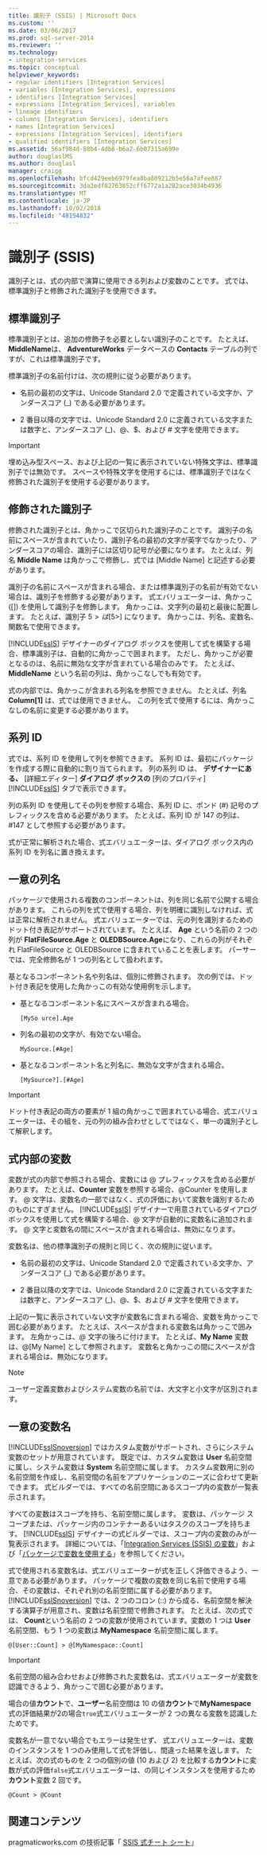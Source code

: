 ```yaml
---
title: 識別子 (SSIS) | Microsoft Docs
ms.custom: ''
ms.date: 03/06/2017
ms.prod: sql-server-2014
ms.reviewer: ''
ms.technology:
- integration-services
ms.topic: conceptual
helpviewer_keywords:
- regular identifiers [Integration Services]
- variables [Integration Services], expressions
- identifiers [Integration Services]
- expressions [Integration Services], variables
- lineage identifiers
- columns [Integration Services], identifiers
- names [Integration Services]
- expressions [Integration Services], identifiers
- qualified identifiers [Integration Services]
ms.assetid: 56af984d-88b4-4db8-b6a2-6b07315a699e
author: douglaslMS
ms.author: douglasl
manager: craigg
ms.openlocfilehash: bfcd429eeb6979fea8ba889212b5e56a7afee887
ms.sourcegitcommit: 3da2edf82763852cff6772a1a282ace3034b4936
ms.translationtype: MT
ms.contentlocale: ja-JP
ms.lasthandoff: 10/02/2018
ms.locfileid: "48154832"
---
```

# <a name="identifiers-ssis"></a>識別子 (SSIS)
  識別子とは、式の内部で演算に使用できる列および変数のことです。 式では、標準識別子と修飾された識別子を使用できます。  
  
## <a name="regular-identifiers"></a>標準識別子  
 標準識別子とは、追加の修飾子を必要としない識別子のことです。 たとえば、 **MiddleName**は、 **AdventureWorks** データベースの **Contacts** テーブルの列ですが、これは標準識別子です。  
  
 標準識別子の名前付けは、次の規則に従う必要があります。  
  
-   名前の最初の文字は、Unicode Standard 2.0 で定義されている文字か、アンダースコア (_) である必要があります。  
  
-   2 番目以降の文字では、Unicode Standard 2.0 に定義されている文字または数字と、アンダースコア (_)、\@、$、および # 文字を使用できます。  
  
> [!IMPORTANT]  
>  埋め込み型スペース、および上記の一覧に表示されていない特殊文字は、標準識別子では無効です。 スペースや特殊文字を使用するには、標準識別子ではなく修飾された識別子を使用する必要があります。  
  
## <a name="qualified-identifiers"></a>修飾された識別子  
 修飾された識別子とは、角かっこで区切られた識別子のことです。 識別子の名前にスペースが含まれていたり、識別子名の最初の文字が英字でなかったり、アンダースコアの場合、識別子には区切り記号が必要になります。 たとえば、列名 **Middle Name** は角かっこで修飾し、式では [Middle Name] と記述する必要があります。  
  
 識別子の名前にスペースが含まれる場合、または標準識別子の名前が有効でない場合は、識別子を修飾する必要があります。 式エバリュエーターは、角かっこ ([]) を使用して識別子を修飾します。 角かっこは、文字列の最初と最後に配置します。 たとえば、識別子 5$> は [5$>] になります。 角かっこは、列名、変数名、関数名で使用できます。  
  
 [!INCLUDE[ssIS](../../includes/ssis-md.md)] デザイナーのダイアログ ボックスを使用して式を構築する場合、標準識別子は、自動的に角かっこで囲まれます。 ただし、角かっこが必要となるのは、名前に無効な文字が含まれている場合のみです。 たとえば、 **MiddleName** という名前の列は、角かっこなしでも有効です。  
  
 式の内部では、角かっこが含まれる列名を参照できません。 たとえば、列名 **Column[1]** は、式では使用できません。 この列を式で使用するには、角かっこなしの名前に変更する必要があります。  
  
## <a name="lineage-identifiers"></a>系列 ID  
 式では、系列 ID を使用して列を参照できます。 系列 ID は、最初にパッケージを作成する際に自動的に割り当てられます。 列の系列 ID は、 **デザイナーにある、** [詳細エディター] **ダイアログ ボックスの** [列のプロパティ] [!INCLUDE[ssIS](../../includes/ssis-md.md)] タブで表示できます。  
  
 列の系列 ID を使用してその列を参照する場合、系列 ID に、ポンド (#) 記号のプレフィックスを含める必要があります。 たとえば、系列 ID が 147 の列は、#147 として参照する必要があります。  
  
 式が正常に解析された場合、式エバリュエーターは、ダイアログ ボックス内の系列 ID を列名に置き換えます。  
  
## <a name="unique-column-names"></a>一意の列名  
 パッケージで使用される複数のコンポーネントは、列を同じ名前で公開する場合があります。 これらの列を式で使用する場合、列を明確に識別しなければ、式は正常に解析されません。 式エバリュエーターでは、元の列を識別するためのドット付き表記がサポートされています。 たとえば、 **Age** という名前の 2 つの列が **FlatFileSource.Age** と **OLEDBSource.Age**になり、これらの列がそれぞれ FlatFileSource と OLEDBSource に含まれていることを表します。 パーサーでは、完全修飾名が 1 つの列名として扱われます。  
  
 基となるコンポーネント名や列名は、個別に修飾されます。 次の例では、ドット付き表記を使用した角かっこの有効な使用例を示します。  
  
-   基となるコンポーネント名にスペースが含まれる場合。  
  
    ```  
    [MySo urce].Age  
    ```  
  
-   列名の最初の文字が、有効でない場合。  
  
    ```  
    MySource.[#Age]  
    ```  
  
-   基となるコンポーネント名と列名に、無効な文字が含まれる場合。  
  
    ```  
    [MySource?].[#Age]  
    ```  
  
> [!IMPORTANT]  
>  ドット付き表記の両方の要素が 1 組の角かっこで囲まれている場合、式エバリュエーターは、その組を、元の列の組み合わせとしてではなく、単一の識別子として解釈します。  
  
## <a name="variables-in-expressions"></a>式内部の変数  
 変数が式の内部で参照される場合、変数には \@ プレフィックスを含める必要があります。 たとえば、**Counter** 変数を参照する場合、\@Counter を使用します。 \@ 文字は、変数名の一部ではなく、式の評価において変数を識別するためのものにすぎません。 [!INCLUDE[ssIS](../../includes/ssis-md.md)] デザイナーで用意されているダイアログ ボックスを使用して式を構築する場合、\@ 文字が自動的に変数名に追加されます。 \@ 文字と変数名の間にスペースが含まれる場合は、無効になります。  
  
 変数名は、他の標準識別子の規則と同じく、次の規則に従います。  
  
-   名前の最初の文字は、Unicode Standard 2.0 で定義されている文字か、アンダースコア (_) である必要があります。  
  
-   2 番目以降の文字では、Unicode Standard 2.0 に定義されている文字または数字と、アンダースコア (_)、\@、$、および # 文字を使用できます。  
  
 上記の一覧に表示されていない文字が変数名に含まれる場合、変数を角かっこで囲む必要があります。 たとえば、スペースが含まれる変数名は角かっこで囲みます。 左角かっこは、\@ 文字の後ろに付けます。 たとえば、**My Name** 変数は、\@[My Name] として参照されます。 変数名と角かっこの間にスペースが含まれる場合は、無効になります。  
  
> [!NOTE]  
>  ユーザー定義変数およびシステム変数の名前では、大文字と小文字が区別されます。  
  
## <a name="unique-variable-names"></a>一意の変数名  
 [!INCLUDE[ssISnoversion](../../includes/ssisnoversion-md.md)] ではカスタム変数がサポートされ、さらにシステム変数のセットが用意されています。 既定では、カスタム変数は **User** 名前空間に属し、システム変数は **System** 名前空間に属します。 カスタム変数用に別の名前空間を作成し、名前空間の名前をアプリケーションのニーズに合わせて更新できます。 式ビルダーでは、すべての名前空間にあるスコープ内の変数が一覧表示されます。  
  
 すべての変数はスコープを持ち、名前空間に属します。 変数は、パッケージ スコープまたは、パッケージ内のコンテナーあるいはタスクのスコープを持ちます。 [!INCLUDE[ssIS](../../includes/ssis-md.md)] デザイナーの式ビルダーでは、スコープ内の変数のみが一覧表示されます。 詳細については、「[Integration Services (SSIS) の変数](../integration-services-ssis-variables.md)」および「[パッケージで変数を使用する](../use-variables-in-packages.md)」を参照してください。  
  
 式で使用される変数名は、式エバリュエーターが式を正しく評価できるよう、一意である必要があります。 パッケージで複数の変数を同じ名前で使用する場合、その変数は、それぞれ別の名前空間に属する必要があります。 [!INCLUDE[ssISnoversion](../../includes/ssisnoversion-md.md)] では、2 つのコロン (::) から成る、名前空間を解決する演算子が用意され、変数は名前空間で修飾されます。 たとえば、次の式では、 **Count**という名前の 2 つの変数が使用されています。変数の 1 つは **User** 名前空間、もう 1 つの変数は **MyNamespace** 名前空間に属します。  
  
```  
@[User::Count] > @[MyNamespace::Count]  
```  
  
> [!IMPORTANT]  
>  名前空間の組み合わせおよび修飾された変数名は、式エバリュエーターが変数を認識できるよう、角かっこで囲む必要があります。  
  
 場合の値**カウント**で、**ユーザー**名前空間は 10 の値**カウント**で**MyNamespace** 式の評価結果が2の場合`true`式エバリュエーターが 2 つの異なる変数を認識したためです。  
  
 変数名が一意でない場合でもエラーは発生せず、 式エバリュエーターは、変数のインスタンスを 1 つのみ使用して式を評価し、間違った結果を返します。 たとえば、次の式のものを 2 つの個別の値 (10 および 2) を比較する**カウント**に変数が式の評価`false`式エバリュエーターは、の同じインスタンスを使用するため**カウント**変数 2 回です。  
  
```  
@Count > @Count  
```  
  
## <a name="related-content"></a>関連コンテンツ  
 pragmaticworks.com の技術記事「 [SSIS 式チート シート](http://go.microsoft.com/fwlink/?LinkId=217683)」  
  
  
